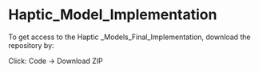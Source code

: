# Haptic_Model_Implementation

To get access to the Haptic _Models_Final_Implementation, download the repository by:

Click: Code -> Download ZIP
